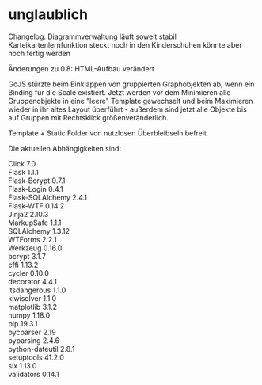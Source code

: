 # unglaublich
Changelog: 
Diagrammverwaltung läuft soweit stabil  
Karteikartenlernfunktion steckt noch in den Kinderschuhen könnte aber noch fertig werden  
  

Änderungen zu 0.8:
HTML-Aufbau verändert   
  
GoJS stürzte beim Einklappen von gruppierten Graphobjekten ab, wenn ein Binding für die Scale existiert.
Jetzt werden vor dem Minimieren alle Gruppenobjekte in eine "leere" Template gewechselt und beim Maximieren wieder in ihr altes Layout überführt - außerdem sind jetzt alle Objekte bis auf Gruppen mit Rechtsklick größenveränderlich.  

Template + Static Folder von nutzlosen Überbleibseln befreit  
  
  
Die aktuellen Abhängigkeiten sind:
 
 Click	7.0	   
Flask	1.1.1	   
Flask-Bcrypt	0.7.1	   
Flask-Login	0.4.1	   
Flask-SQLAlchemy	2.4.1	   
Flask-WTF	0.14.2	   
Jinja2	2.10.3	   
MarkupSafe	1.1.1	   
SQLAlchemy	1.3.12	    
WTForms	2.2.1	   
Werkzeug	0.16.0	   
bcrypt	3.1.7	   
cffi	1.13.2	   
cycler	0.10.0	   
decorator	4.4.1	   
itsdangerous	1.1.0  	 
kiwisolver	1.1.0	   
matplotlib	3.1.2	   
numpy	1.18.0	   
pip	19.3.1	   
pycparser	2.19	   
pyparsing	2.4.6	   
python-dateutil	2.8.1  	 
setuptools	41.2.0	  
six	1.13.0	   
validators	0.14.1   

